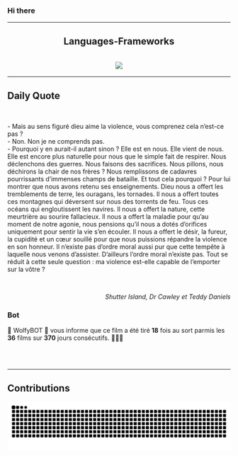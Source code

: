 ### Hi there
<hr/>
<p>
</p>
<h2 align="center">
 Languages-Frameworks
</h2>
<br/>
<div align="center">
 <a href="https://skillicons.dev">
  <img src="https://skillicons.dev/icons?i=react,nextjs,aws,docker,mongodb,python,express,django,html,css,tailwind,javascript,ts,nodejs,github"/>
 </a>
</div>
<hr/>
<div>
 <h2>
  Daily Quote
 </h2>
 <br/>
 <div>
  <p id="quote">
   - Mais au sens figuré dieu aime la violence, vous comprenez cela n’est-ce pas ?
<br>- Non. Non je ne comprends pas.
<br>- Pourquoi y en aurait-il autant sinon ? Elle est en nous. Elle vient de nous. Elle est encore plus naturelle pour nous que le simple fait de respirer. Nous déclenchons des guerres. Nous faisons des sacrifices. Nous pillons, nous déchirons la chair de nos frères ? Nous remplissons de cadavres pourrissants d’immenses champs de bataille. Et tout cela pourquoi ? Pour lui montrer que nous avons retenu ses enseignements. Dieu nous a offert les tremblements de terre, les ouragans, les tornades. Il nous a offert toutes ces montagnes qui déversent sur nous des torrents de feu. Tous ces océans qui engloutissent les navires. Il nous a offert la nature, cette meurtrière au sourire fallacieux. Il nous a offert la maladie pour qu’au moment de notre agonie, nous pensions qu’il nous a dotés d’orifices uniquement pour sentir la vie s’en écouler. Il nous a offert le désir, la fureur, la cupidité et un cœur souillé pour que nous puissions répandre la violence en son honneur. Il n’existe pas d’ordre moral aussi pur que cette tempête à laquelle nous venons d’assister. D’ailleurs l’ordre moral n’existe pas. Tout se réduit à cette seule question : ma violence est-elle capable de l’emporter sur la vôtre ?
  </p>
 </div>
 <br>
  <div align="right">
   <p id="movie" style="text-align: right; font-style: italic;">
    Shutter Island, Dr Cawley et Teddy Daniels
   </p>
  </div>
  <div>
   <h3>
    Bot
   </h3>
   <p id="bot">
    🤖 WolfyBOT 🤖 vous informe que ce film a été tiré <b>18</b> fois au sort parmis les <b>36</b> films sur <b>370</b> jours consécutifs. 🎲🎲🎲
   </p>
  </div>
  <br/>
 </br>
</div>
<hr/>
<div>
 <h2>
  Contributions
 </h2>
 <img alt="snake gif" src="https://github.com/Loupthevenin/Loupthevenin/blob/output/github-contribution-grid-snake-dark.svg"/>
</div>
